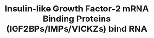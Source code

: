 ---
annotations:
- type: Pathway Ontology
  value: insulin-like growth factor signaling pathway
authors:
- MaintBot
- MartijnVanIersel
- ReactomeTeam
- Anwesha
description: Insulin-like Growth Factor-2 mRNA Binding Proteins (IGF2BPs) bind specific
  sets of RNA and regulate their translation, stability, and subcellular localization.
  IGF2BP1, IGF2BP2, and IGF2BP3 bind about 8400 protein-coding transcripts. The target
  RNAs contain the sequence motif CAUH (where H is A, U, or, C) and binding of IGFBPs
  increases the stability of the target RNAs.  View original pathway at [http://www.reactome.org/PathwayBrowser/#DIAGRAM=428359
  Reactome].
last-edited: 2021-01-25
organisms:
- Homo sapiens
redirect_from:
- /index.php/Pathway:WP1789
- /instance/WP1789
schema-jsonld:
- '@context': https://schema.org/
  '@id': https://wikipathways.github.io/pathways/WP1789.html
  '@type': Dataset
  creator:
    '@type': Organization
    name: WikiPathways
  description: Insulin-like Growth Factor-2 mRNA Binding Proteins (IGF2BPs) bind specific
    sets of RNA and regulate their translation, stability, and subcellular localization.
    IGF2BP1, IGF2BP2, and IGF2BP3 bind about 8400 protein-coding transcripts. The
    target RNAs contain the sequence motif CAUH (where H is A, U, or, C) and binding
    of IGFBPs increases the stability of the target RNAs.  View original pathway at
    [http://www.reactome.org/PathwayBrowser/#DIAGRAM=428359 Reactome].
  keywords:
  - IGF2BP1:RNA
  - 'IGF2-002 mRNA '
  - 'CD44 mRNA isoform 203 '
  - 'MYC mRNA '
  - 'IGF2-001 mRNA '
  - IGF2BP1
  - 'CD44 mRNA isoform 202 '
  - 'IGF2BP1 '
  - RNAs bound by
  - 'CD44 mRNA isoform 201 '
  - IGF2BP3:RNA
  - 'IGF2BP2 '
  - 'Beta-actin mRNA isoform 001 '
  - IGF2BP2
  - IGF2BP3
  - 'IGF2BP3 '
  - 'H19 noncoding RNA '
  - IGF2BP2:RNA
  - 'CD44 mRNA isoform 205 '
  - 'CD44 mRNA isoform 204 '
  license: CC0
  name: Insulin-like Growth Factor-2 mRNA Binding Proteins (IGF2BPs/IMPs/VICKZs) bind
    RNA
seo: CreativeWork
title: Insulin-like Growth Factor-2 mRNA Binding Proteins (IGF2BPs/IMPs/VICKZs) bind
  RNA
wpid: WP1789
---